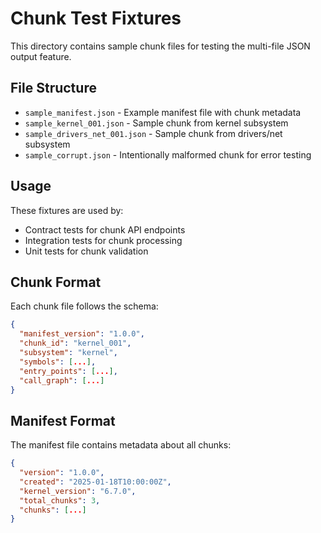 # Chunk Test Fixtures

This directory contains sample chunk files for testing the multi-file JSON output feature.

## File Structure

- `sample_manifest.json` - Example manifest file with chunk metadata
- `sample_kernel_001.json` - Sample chunk from kernel subsystem
- `sample_drivers_net_001.json` - Sample chunk from drivers/net subsystem
- `sample_corrupt.json` - Intentionally malformed chunk for error testing

## Usage

These fixtures are used by:

- Contract tests for chunk API endpoints
- Integration tests for chunk processing
- Unit tests for chunk validation

## Chunk Format

Each chunk file follows the schema:

```json
{
  "manifest_version": "1.0.0",
  "chunk_id": "kernel_001",
  "subsystem": "kernel",
  "symbols": [...],
  "entry_points": [...],
  "call_graph": [...]
}
```

## Manifest Format

The manifest file contains metadata about all chunks:

```json
{
  "version": "1.0.0",
  "created": "2025-01-18T10:00:00Z",
  "kernel_version": "6.7.0",
  "total_chunks": 3,
  "chunks": [...]
}
```
